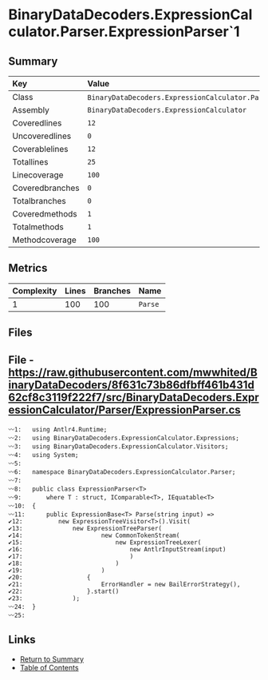 ﻿# BinaryDataDecoders.ExpressionCalculator.Parser.ExpressionParser`1

## Summary

| Key             | Value                                                               |
| :-------------- | :------------------------------------------------------------------ |
| Class           | `BinaryDataDecoders.ExpressionCalculator.Parser.ExpressionParser`1` |
| Assembly        | `BinaryDataDecoders.ExpressionCalculator`                           |
| Coveredlines    | `12`                                                                |
| Uncoveredlines  | `0`                                                                 |
| Coverablelines  | `12`                                                                |
| Totallines      | `25`                                                                |
| Linecoverage    | `100`                                                               |
| Coveredbranches | `0`                                                                 |
| Totalbranches   | `0`                                                                 |
| Coveredmethods  | `1`                                                                 |
| Totalmethods    | `1`                                                                 |
| Methodcoverage  | `100`                                                               |

## Metrics

| Complexity | Lines | Branches | Name    |
| :--------- | :---- | :------- | :------ |
| 1          | 100   | 100      | `Parse` |

## Files

## File - https://raw.githubusercontent.com/mwwhited/BinaryDataDecoders/8f631c73b86dfbff461b431d62cf8c3119f222f7/src/BinaryDataDecoders.ExpressionCalculator/Parser/ExpressionParser.cs

```CSharp
〰1:   using Antlr4.Runtime;
〰2:   using BinaryDataDecoders.ExpressionCalculator.Expressions;
〰3:   using BinaryDataDecoders.ExpressionCalculator.Visitors;
〰4:   using System;
〰5:   
〰6:   namespace BinaryDataDecoders.ExpressionCalculator.Parser;
〰7:   
〰8:   public class ExpressionParser<T>
〰9:       where T : struct, IComparable<T>, IEquatable<T>
〰10:  {
〰11:      public ExpressionBase<T> Parse(string input) =>
✔12:          new ExpressionTreeVisitor<T>().Visit(
✔13:              new ExpressionTreeParser(
✔14:                      new CommonTokenStream(
✔15:                          new ExpressionTreeLexer(
✔16:                              new AntlrInputStream(input)
✔17:                              )
✔18:                          )
✔19:                      )
✔20:                  {
✔21:                      ErrorHandler = new BailErrorStrategy(),
✔22:                  }.start()
✔23:              );
〰24:  }
〰25:  
```

## Links

* [Return to Summary](Summary.md)
* [Table of Contents](../TOC.md)

